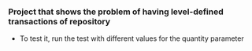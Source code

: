 ### Project that shows the problem of having level-defined transactions of repository

- To test it, run the test with different values for the quantity parameter